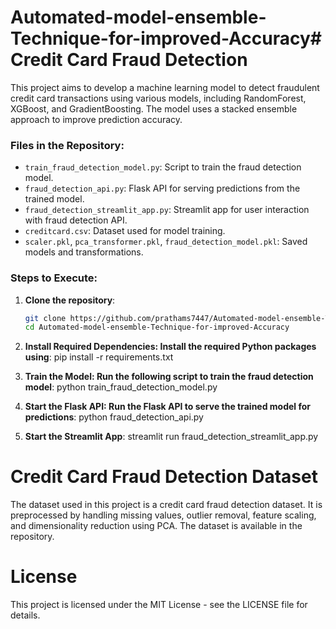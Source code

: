 # Automated-model-ensemble-Technique-for-improved-Accuracy# Credit Card Fraud Detection

This project aims to develop a machine learning model to detect fraudulent credit card transactions using various models, including RandomForest, XGBoost, and GradientBoosting. The model uses a stacked ensemble approach to improve prediction accuracy.

### Files in the Repository:
- `train_fraud_detection_model.py`: Script to train the fraud detection model.
- `fraud_detection_api.py`: Flask API for serving predictions from the trained model.
- `fraud_detection_streamlit_app.py`: Streamlit app for user interaction with fraud detection API.
- `creditcard.csv`: Dataset used for model training.
- `scaler.pkl`, `pca_transformer.pkl`, `fraud_detection_model.pkl`: Saved models and transformations.

### Steps to Execute:

1. **Clone the repository**:
   ```bash
   git clone https://github.com/prathams7447/Automated-model-ensemble-Technique-for-improved-Accuracy.git
   cd Automated-model-ensemble-Technique-for-improved-Accuracy

2. **Install Required Dependencies: Install the required Python packages using**:
pip install -r requirements.txt

3. **Train the Model: Run the following script to train the fraud detection model**:
python train_fraud_detection_model.py

4. **Start the Flask API: Run the Flask API to serve the trained model for predictions**:
python fraud_detection_api.py

5. **Start the Streamlit App**:
streamlit run fraud_detection_streamlit_app.py


# Credit Card Fraud Detection Dataset
The dataset used in this project is a credit card fraud detection dataset. It is preprocessed by handling missing values, outlier removal, feature scaling, and dimensionality reduction using PCA. The dataset is available in the repository.


# License
This project is licensed under the MIT License - see the LICENSE file for details.